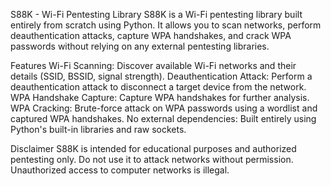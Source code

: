 S88K - Wi-Fi Pentesting Library
S88K is a Wi-Fi pentesting library built entirely from scratch using Python. It allows you to scan networks, perform deauthentication attacks, capture WPA handshakes, and crack WPA passwords without relying on any external pentesting libraries.


Features
Wi-Fi Scanning: Discover available Wi-Fi networks and their details (SSID, BSSID, signal strength).
Deauthentication Attack: Perform a deauthentication attack to disconnect a target device from the network.
WPA Handshake Capture: Capture WPA handshakes for further analysis.
WPA Cracking: Brute-force attack on WPA passwords using a wordlist and captured WPA handshakes.
No external dependencies: Built entirely using Python's built-in libraries and raw sockets.


Disclaimer
S88K is intended for educational purposes and authorized pentesting only.
Do not use it to attack networks without permission. Unauthorized access to computer networks is illegal.


